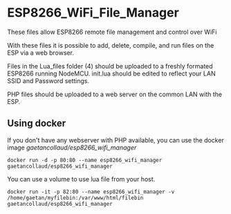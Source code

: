 # ESP8266_WiFi_File_Manager
These files allow ESP8266 remote file management and control over WiFi

With these files it is possible to add, delete, compile, and run files on the ESP via a web browser.


Files in the Lua_files folder (4) should be uploaded to a freshly formated ESP8266 running NodeMCU.
init.lua should be edited to reflect your LAN SSID and Password settings.

PHP files should be uploaded to a web server on the common LAN with the ESP.

## Using docker

If you don't have any webserver with PHP available, you can use the docker image _gaetancollaud/esp8266_wifi_manager_

`docker run -d -p 80:80 --name esp8266_wifi_manager gaetancollaud/esp8266_wifi_manager`

You can use a volume to use lua file from your host.

`docker run -it -p 82:80 --name esp8266_wifi_manager -v /home/gaetan/myfilebin:/var/www/html/filebin gaetancollaud/esp8266_wifi_manager`
